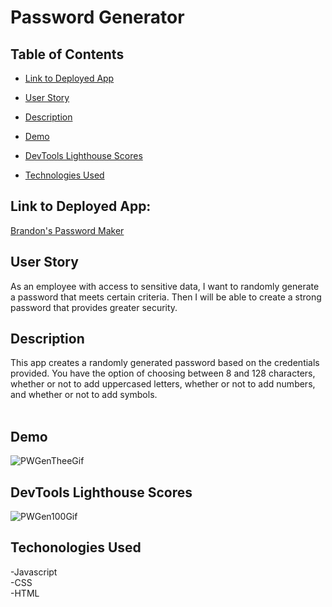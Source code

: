 # Password Generator

## Table of Contents

* [Link to Deployed App](#link-to-deplyoed-app)
+ [User Story](#user-story)
- [Description](#description)
* [Demo](#Demo)
+ [DevTools Lighthouse Scores](#devtools-lighthouse-scores)
- [Technologies Used](#technologies-used)
## Link to Deployed App:
[Brandon's Password Maker](https://barmstrong1188.github.io/My-password-maker/)

## User Story

As an employee with access to sensitive data, I want to randomly generate a password that meets certain criteria.
Then I will be able to create a strong password that provides greater security.

## Description
This app creates a randomly generated password based on the credentials provided. You have the option of choosing between 8 and 128 characters, whether or not to add uppercased letters, whether or not to add numbers, and whether or not to add symbols.
<br><br>

## Demo
![PWGenTheeGif](https://user-images.githubusercontent.com/65680645/117288567-a2a4a480-ae39-11eb-8303-e10eebf9204d.gif)


## DevTools Lighthouse Scores
![PWGen100Gif](https://user-images.githubusercontent.com/65680645/117273182-e1caf980-ae29-11eb-9791-e591480debf3.gif)


## Techonologies Used
-Javascript <br>
-CSS <br>
-HTML 
